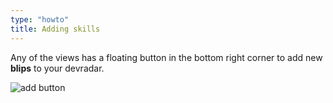 ```yaml
---
type: "howto"
title: Adding skills
---
```


Any of the views has a floating button in the bottom right corner to add new **blips** to your devradar.

![add button](/images/howto/add-button.png)